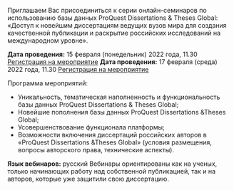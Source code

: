 Приглашаем Вас присоединиться к серии онлайн-семинаров по использованию базы данных ProQuest Dissertations &
Theses Global:
«Доступ к новейшим диссертациям ведущих вузов мира для создания качественной публикации
и раскрытие российских исследований на международном уровне».

**Дата проведения:** 15 февраля (понедельник) 2022 года, 11.30 [Регистрация на мероприятие](https://proquestmeetings.webex.com/webappng/sites/proquestmeetings/meeting/info/1142a43a46384fba9a94f20dd7319bd7?isPopupRegisterView=true)
**Дата проведения:** 17 февраля (среда) 2022 года, 11.30 [Регистрация на мероприятие](https://proquestmeetings.webex.com/webappng/sites/proquestmeetings/meeting/info/92e4f32cf6c7499e8bbe8e55e359d6c5?isPopupRegisterView=true)

Программа мероприятий:
* Уникальность, тематическая наполненность и функциональность базы данных ProQuest Dissertations & Theses Global;
* Новейшие пополнения базы данных ProQuest Dissertations &Theses Global;
* Усовершенствование функционала платформы;
* Возможности включения диссертаций российских авторов в «ProQuest Dissertations &Theses Global» (условия размещения, вопросы авторского права, технические аспекты).

**Язык вебинаров:** русский
Вебинары ориентированы как на ученых, только начинающих работу над собственной публикацией,
так и на авторов, которые уже защитили свою диссертацию.
